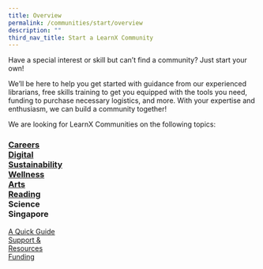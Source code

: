 ```yaml
---
title: Overview
permalink: /communities/start/overview
description: ""
third_nav_title: Start a LearnX Community
---
```

Have a special interest or skill but can’t find a community? Just start your own!

We’ll be here to help you get started with guidance from our experienced librarians, free skills training to get you equipped with the tools you need, funding to purchase necessary logistics, and more. With your expertise and enthusiasm, we can build a community together!

We are looking for LearnX Communities on the following topics:

### **[Careers](/communities/join/careers-communities)<br>[Digital](/communities/join/digital-communities)<br>[Sustainability](/communities/join/sustainability-communities)<br>[Wellness](/communities/join/wellness-communities)<br>[Arts](/communities/join/art-communities)<br>[Reading](/communities/join/reading-communities)<br>Science<br>Singapore**

<div class="row is-multiline margin--top--lg">
  <div class="col is-one-third">
    <div class="clickbox is-generic">
      <a href="/communities/start/helpful-hints">
        <span>A Quick Guide</span>
      </a>
    </div>
  </div>
  <div class="col is-one-third">
    <div class="clickbox is-generic">
      <a href="/communities/start/support-resources">
        <span>Support &<br>Resources</span>
      </a>
    </div>
  </div>
  <div class="col is-one-third">
    <div class="clickbox is-generic">
      <a href="/communities/start/funding">
        <span>Funding</span>
      </a>
    </div>
  </div>
</div>